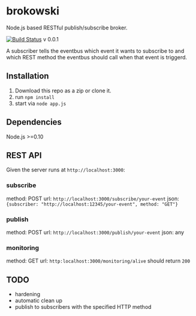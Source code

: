 brokowski
===========

Node.js based RESTful publish/subscribe broker.

[![Build Status](https://secure.travis-ci.org/Horsed/brokowski.png)](http://travis-ci.org/Horsed/brokowski) v 0.0.1

A subscriber tells the eventbus which event it wants to subscribe to and which REST method the eventbus should call when that event is triggerd.

## Installation
1. Download this repo as a zip or clone it.
2. run ```npm install```
3. start via ```node app.js```

## Dependencies
Node.js >=0.10

## REST API
Given the server runs at ```http://localhost:3000```:

### subscribe
method: POST
url: ```http://localhost:3000/subscribe/your-event```
json: ```{subscriber: "http://localhost:12345/your-event", method: "GET"}```

### publish
method: POST
url: ```http://localhost:3000/publish/your-event```
json: any

### monitoring
method: GET
url: ```http:localhost:3000/monitoring/alive```
should return ```200```

## TODO
* hardening
* automatic clean up
* publish to subscribers with the specified HTTP method